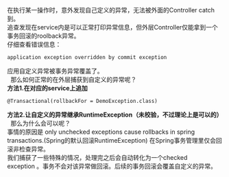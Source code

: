 ﻿在执行某一操作时，意外发现自己定义的异常，无法被外面的Controller catch到。<br/>
追查发现在service内是可以正常打印异常信息，但外层Controller仅能拿到一个事务回滚的roolback异常。<br/>
仔细查看错误信息：
```
application exception overridden by commit exception
```
应用自定义异常被事务异常覆盖了。<br/>
 
那么如何正常的在外层捕获到自定义的异常呢？<br/>
**方法1.在对应的service上追加**
```
@Transactional(rollbackFor = DemoException.class)
```
**方法2.让自定义的异常继承RuntimeException（未校验，不过理论上是可以的）**
 
那么为什么会可以呢？<br/>
事情的原因是 only unchecked exceptions cause rollbacks in spring transactions.(Spring的默认回滚RuntimeException)
在Spring事务管理里仅会回滚非检查异常。<br/>
我们捕获了一些特殊的情况，处理完之后会自动转化为一个checked exception 。事务不会对该异常做回滚。后续的事务回滚会覆盖自定义的异常。